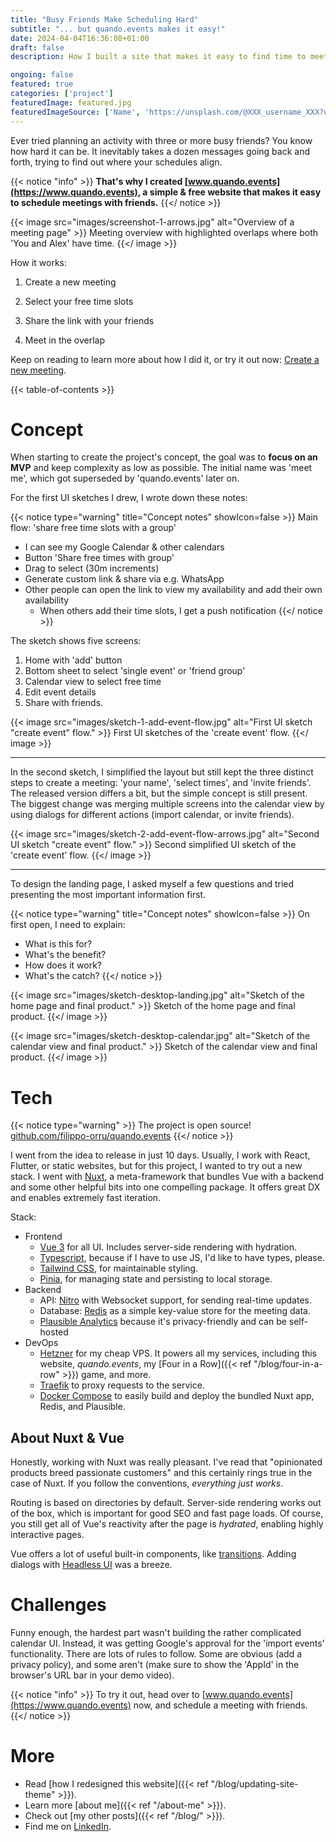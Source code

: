 ```yaml
---
title: "Busy Friends Make Scheduling Hard"
subtitle: "... but quando.events makes it easy!"
date: 2024-04-04T16:36:08+01:00
draft: false
description: How I built a site that makes it easy to find time to meet your friends in your schedule in 10 days.

ongoing: false
featured: true
categories: ['project']
featuredImage: featured.jpg
featuredImageSource: ['Name', 'https://unsplash.com/@XXX_username_XXX?utm_source=unsplash&utm_medium=referral&utm_content=creditCopyText']
---
```


<!--
# Plan
- Goals
    - acquire users
    - demonstrate skills

- Who is this written for
    - me
    - potential employers
    - 

- Length:medium

# Structure
- intro
    - what' the problem?
    - solution
- app overview
- tech stack
- challenges
- conclusion

{< image src="images/image.jpg" alt="ALT" >}}
DESCRIPTION
{< /image >}}

-->

Ever tried planning an activity with three or more busy friends? You know how hard it can be. It inevitably takes a dozen messages going back and forth, trying to find out where your schedules align.

{{< notice "info" >}}
**That's why I created [www.quando.events](https://www.quando.events), a simple & free website that makes it easy to schedule meetings with friends.**
{{</ notice >}}

{{< image src="images/screenshot-1-arrows.jpg" alt="Overview of a meeting page" >}}
Meeting overview with highlighted overlaps where both 'You and Alex' have time.
{{</ image >}}

How it works:
1. Create a new meeting

2. Select your free time slots

3. Share the link with your friends

4. Meet in the overlap

Keep on reading to learn more about how I did it, or try it out now: [Create a new meeting](https://www.quando.events).

{{< table-of-contents >}}

# Concept
When starting to create the project's concept, the goal was to **focus on an MVP** and keep complexity as low as possible. The initial name was 'meet me', which got superseded by 'quando.events' later on.

For the first UI sketches I drew, I wrote down these notes:

{{< notice type="warning" title="Concept notes" showIcon=false >}}
Main flow: 'share free time slots with a group'
- I can see my Google Calendar & other calendars
- Button 'Share free times with group'
- Drag to select (30m increments)
- Generate custom link & share via e.g. WhatsApp
- Other people can open the link to view my availability and add their own availability
  - When others add their time slots, I get a push notification
{{</ notice >}}

The sketch shows five screens:
1. Home with 'add' button
2. Bottom sheet to select 'single event' or 'friend group'
3. Calendar view to select free time
4. Edit event details
5. Share with friends. 

{{< image src="images/sketch-1-add-event-flow.jpg" alt="First UI sketch \"create event\" flow." >}}
First UI sketches of the 'create event' flow.
{{</ image >}}

---

In the second sketch, I simplified the layout but still kept the three distinct steps to create a meeting: 'your name', 'select times', and 'invite friends'. The released version differs a bit, but the simple concept is still present. The biggest change was merging multiple screens into the calendar view by using dialogs for different actions (import calendar, or invite friends).

{{< image src="images/sketch-2-add-event-flow-arrows.jpg" alt="Second UI sketch \"create event\" flow." >}}
Second simplified UI sketch of the 'create event' flow.
{{</ image >}}

---

To design the landing page, I asked myself a few questions and tried presenting the most important information first.

{{< notice type="warning" title="Concept notes" showIcon=false >}}
On first open, I need to explain:
- What is this for?
- What's the benefit?
- How does it work?
- What's the catch?
{{</ notice >}}

{{< image src="images/sketch-desktop-landing.jpg" alt="Sketch of the home page and final product." >}}
Sketch of the home page and final product.
{{</ image >}}

{{< image src="images/sketch-desktop-calendar.jpg" alt="Sketch of the calendar view and final product." >}}
Sketch of the calendar view and final product.
{{</ image >}}


# Tech
{{< notice type="warning" >}}
The project is open source! [github.com/filippo-orru/quando.events](https://github.com/filippo-orru/quando.events)
{{</ notice >}}

I went from the idea to release in just 10 days. Usually, I work with React, Flutter, or static websites, but for this project, I wanted to try out a new stack. I went with [Nuxt](https://nuxt.com), a meta-framework that bundles Vue with a backend and some other helpful bits into one compelling package. It offers great DX and enables extremely fast iteration.

Stack:
- Frontend
    - [Vue 3](https://vuejs.org/) for all UI. Includes server-side rendering with hydration.
    - [Typescript](https://typescriptlang.org), because if I have to use JS, I'd like to have types, please.
    - [Tailwind CSS](https://tailwindcss.com), for maintainable styling.
    - [Pinia](https://pinia.vuejs.org/), for managing state and persisting to local storage.
- Backend
    - API: [Nitro](https://nitro.unjs.io) with Websocket support, for sending real-time updates.
    - Database: [Redis](https://redis.io/) as a simple key-value store for the meeting data.
    - [Plausible Analytics](https://plausible.io/) because it's privacy-friendly and can be self-hosted
- DevOps
    - [Hetzner](https://www.hetzner.com/cloud/) for my cheap VPS. It powers all my services, including this website, *quando.events*, my [Four in a Row]({{< ref "/blog/four-in-a-row" >}}) game, and more.
    - [Traefik](https://traefik.io/traefik/) to proxy requests to the service.
    - [Docker Compose](https://docs.docker.com/compose/) to easily build and deploy the bundled Nuxt app, Redis, and Plausible.


## About Nuxt & Vue
Honestly, working with Nuxt was really pleasant. I've read that "opinionated products breed passionate customers" and this certainly rings true in the case of Nuxt. If you follow the conventions, *everything just works*.

Routing is based on directories by default. Server-side rendering works out of the box, which is important for good SEO and fast page loads. Of course, you still get all of Vue's reactivity after the page is *hydrated*, enabling highly interactive pages. 

Vue offers a lot of useful built-in components, like [transitions](vuejs.org/guide/built-ins/transition). Adding dialogs with [Headless UI](headlessui.com/vue/dialog) was a breeze.


# Challenges
Funny enough, the hardest part wasn't building the rather complicated calendar UI. Instead, it was getting Google's approval for the 'import events' functionality. There are lots of rules to follow. Some are obvious (add a privacy policy), and some aren't (make sure to show the 'AppId' in the browser's URL bar in your demo video).

{{< notice "info" >}}
To try it out, head over to [www.quando.events](https://www.quando.events) now, and schedule a meeting with friends.
{{</ notice >}}

# More
- Read [how I redesigned this website]({{< ref "/blog/updating-site-theme" >}}).
- Learn more [about me]({{< ref "/about-me" >}}).
- Check out [my other posts]({{< ref "/blog/" >}}).
- Find me on [LinkedIn](https://linkedin.com/in/filippo-orru).